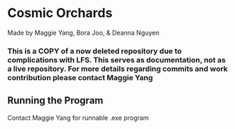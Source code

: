 # Cosmic Orchards
Made by Maggie Yang, Bora Joo, & Deanna Nguyen
### This is a COPY of a now deleted repository due to complications with LFS. This serves as documentation, not as a live repository. For more details regarding commits and work contribution please contact Maggie Yang

## Running the Program
Contact Maggie Yang for runnable .exe program
